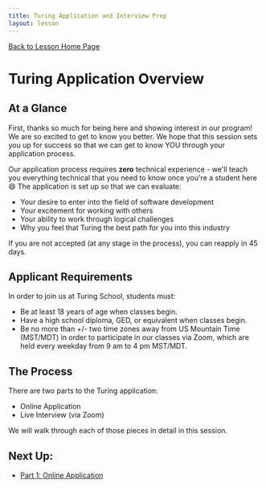 ```yaml
---
title: Turing Application and Interview Prep
layout: lesson
---
```


<a href="../">Back to Lesson Home Page</a>

# Turing Application Overview

## At a Glance

First, thanks so much for being here and showing interest in our program! We are so excited to get to know you better. We hope that this session sets you up for success so that we can get to know YOU through your application process. 

Our application process requires **zero** technical experience - we'll teach you everything technical that you need to know once you're a student here 😄 The application is set up so that we can evaluate:
- Your desire to enter into the field of software development
- Your excitement for working with others
- Your ability to work through logical challenges 
- Why you feel that Turing the best path for you into this industry

If you are not accepted (at any stage in the process), you can reapply in 45 days.

## Applicant Requirements
In order to join us at Turing School, students must:
- Be at least 18 years of age when classes begin.
- Have a high school diploma, GED, or equivalent when classes begin.
- Be no more than +/- two time zones away from US Mountain Time (MST/MDT) in order to participate in our classes via Zoom, which are held every weekday from 9 am to 4 pm MST/MDT.

## The Process

There are two parts to the Turing application:
- Online Application
- Live Interview (via Zoom)

We will walk through each of those pieces in detail in this session.


## Next Up:
- [Part 1: Online Application](../online-application)